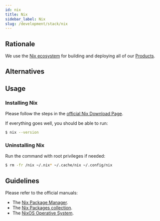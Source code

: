 ```yaml
---
id: nix
title: Nix
sidebar_label: Nix
slug: /development/stack/nix
---
```


## Rationale

We use the [Nix ecosystem](https://nixos.org/)
for building and deploying all of our [Products](/development/products).

## Alternatives

## Usage

### Installing Nix

Please follow the steps
in the [official Nix Download Page](https://nixos.org/download.html).

If everything goes well,
you should be able to run:

```bash
$ nix --version
```

### Uninstalling Nix

Run the command with root privileges if needed:

```sh
$ rm -fr /nix ~/.nix* ~/.cache/nix ~/.config/nix
```

## Guidelines

Please refer to the official manuals:

- The [Nix Package Manager](https://nixos.org/manual/nix/stable/).
- The [Nix Packages collection](https://nixos.org/manual/nixpkgs/stable/).
- The [NixOS Operative System](https://nixos.org/manual/nixos/stable/).
